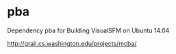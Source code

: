 # pba
Dependency pba for Building VisualSFM on Ubuntu 14.04

http://grail.cs.washington.edu/projects/mcba/
